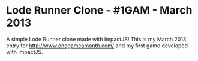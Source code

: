 Lode Runner Clone - #1GAM - March 2013
======

A simple Lode Runner clone made with ImpactJS! This is my March 2013 entry for http://www.onegameamonth.com/ and my first game developed with ImpactJS.